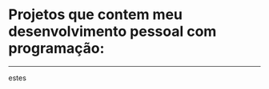 # Projetos que contem meu desenvolvimento pessoal com programação:
_________________________________________________________________________

estes 
	